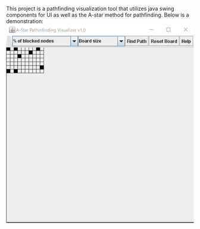 This project is a pathfinding visualization tool that utilizes java swing components for UI as well as the A-star method for pathfinding.
Below is a demonstration:
![Pathfinding Demo](../pathfindingGif.gif)
